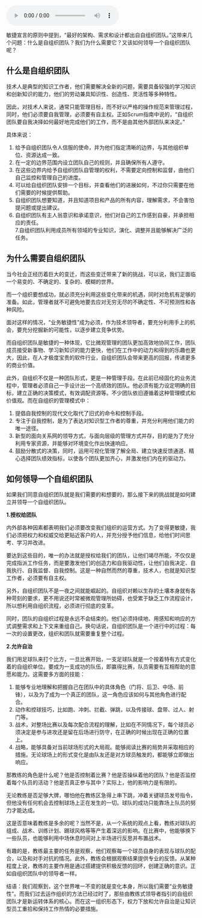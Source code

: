 <audio title="第68讲 _ 如何打造一个自组织团队？" src="https://static001.geekbang.org/resource/audio/0a/9c/0a89affde36305ad3b2a737d5d6ffc9c.mp3" controls="controls"></audio> 
<p>敏捷宣言的原则中提到，“最好的架构、需求和设计都出自自组织团队。”这带来几个问题：什么是自组织团队？我们为什么需要它？又该如何领导一个自组织团队呢？</p><h2>什么是自组织团队</h2><p>技术人是典型的知识工作者，他们需要解决全新的问题，需要具备较强的学习知识和创新知识的能力，他们的劳动兼具知识性、创造性、灵活性等多种特性。</p><p>因此，对技术人来说，通常只能管理目标，而不好以严格的操作规范来管理过程，同时，他们必须要自我管理，必须要有自主权。正如Scrum指南中说的，“自组织团队要自我决择如何最好地完成他们的工作，而不是由其他外部团队来决定。”</p><p>具体来说：</p><ol>
<li>给予自组织团队令人信服的使命，并为他们指定清晰的边界，与其他组织单位、资源达成一致。</li>
<li>在一定的边界范围内设立团队自己的规则，并且确保所有人遵守。</li>
<li>在这些边界内给予自组织团队自管理的权利，不需要定向控制和监督，由他们自己监控和管理自己的进度。</li>
<li>可以给自组织团队安排一个目标，并查看他们的进展如何，不过你只需要在他们需要的时候提供帮助。</li>
<li>自组织团队想要知道，并且知道项目和产品的所有内容，理解需求，不会害怕提问题或提出建议。</li>
<li>自组织团队有主人翁意识和承诺意识，他们对自己的工作感到自豪，并承担相应的责任。<br>
7.自组织团队利用成员所有领域的专业知识，演化、调整并且能够解决广泛的任务。</li>
</ol><!-- [[[read_end]]] --><h2>为什么需要自组织团队</h2><p>当今社会正经历着巨大的变迁，而这些变迁带来了新的挑战，可以说，我们正面临一个易变的、不确定的、复杂的、模糊的世界。</p><p>而一个组织要想成功，就必须充分利用这些变化带来的机遇，同时对危机有足够的准备。如此，管理者就不可避免地要去应对无穷无尽的不确定性、不可预测性和各种风险。</p><p>面对这样的情况，“业务敏捷性”成为必须，作为技术领导者，要充分利用手上的机会，要充分挖掘新的可能性，以逐步建立竞争优势。</p><p>而自组织团队是敏捷的一种体现，它比微观管理的团队更加高效地协同工作，团队成员接受新事物、学习新知识的能力更快，他们在工作中的动力和得到的乐趣也更大，因此，在人才极度宝贵的软件行业，自组织团队会带来更高的回报，传递更多的商业价值。</p><p>此外，自组织不仅是一种团队形式，更是一种管理手段。在此前已经固化的业务流程中，管理者必须自己一手设计出一个高绩效的团队。他必须有能力设定明确的目标，建立正确的决策模式，有效调配资源等。不少团队依旧遵循着这种管理模式和价值观。而在自组织的管理模式中：</p><ol>
<li>提倡自我控制的现代文化取代了旧式的命令和控制手段。</li>
<li>专注于自我控制，是为了表达对知识型工作者的尊重，并充分利用他们能力的唯一途径。</li>
<li>新型的面向关系网的领导方式，与面向层级的管理方式并存，目的是为了充分利用专家资源，并能够对环境变化作出快速响应。</li>
<li>鼓励分散式的决策，同时，运用可视化管理了解全局、建立快速反馈通道、精心选择团队绩效指标，以使各个团队更加齐心，并激发他们内在的驱动力。</li>
</ol><h2>如何领导一个自组织团队</h2><p>如果我们同意自组织团队就是我们需要的和想要的，那么接下来的挑战就是如何建立并领导一个自组织团队。</p><p><strong>1.授权给团队</strong></p><p>内外部各种因素都表明我们必须要改变我们组织的运营方式。为了变得更敏捷，我们必须把权力和权威交给更贴近客户的人，并充分授予他们信息，给他们时间思考、学习并改进。</p><p>要达到这些目的，唯一的办法就是授权给我们的团队，让他们竭尽所能，不仅仅是完成指派工作任务，而是要激发他们的创造力和自我驱动性，让他们自我决定、自我执行、自我监督、自我控制。这是一种自然而然的尊重，技术人，也就是知识型工作者，必须要有自主权。</p><p>另外，自组织团队不是一夜之间就能崛起的。自组织对赖以生存的土壤本身就有各种苛刻的要求，更不用说还时常被微观管理所妨碍，也受累于缺乏工作流程设计，所以想利用自组织流程，必须进行彻底的变革。</p><p>同时，团队的自组织过程是永远不会结束的。他们必须持续地、用感知和响应的方式调整需求和上下文来重组自己。换句话说，自组织团队是一个进行中的过程：每一次的设置更改，组织和团队就需要重复整个过程。</p><p><strong>2.允许自治</strong></p><p>我们用足球队来打个比方，一旦比赛开始，一支足球队就是一个按着特有方式变化着的自组织单位。要成为一支成功的队伍，即赢得比赛，队员需要有互相帮助的意愿和能力。这需要多方面的技能：</p><ol>
<li>能够专业地理解和把握自己在团队中的具体角色（门将、后卫、中场、前锋），以及为了成为一个真正的团队，这一角色应该如何与其他角色进行配合。</li>
<li>动作和控球技巧，比如跑、冲刺、拦截、弹跳，以及传接球、盘带、过人、射门等。</li>
<li>战术，对整场比赛以及每次配合流程的理解，比如在不同情况下，每个球员必须决定是参与进攻还是留在后场进行防守，在正确的时候出现在正确的位置上。</li>
<li>战略，能够具备对当前球场形式的大局观。能够阅读比赛的局势并采取相应的措施。无论球场上的形式变化是由队友还是对方球员触发的，都能够立即做出响应。</li>
</ol><p>那教练的角色是什么呢？他是否控制着比赛？他是否操纵着他的团队？他是否监控着每个队员的活动？他是否真正参与其中？实际上，他的影响力是有限的。</p><p>无论教练是否足够大牌，哪怕他在教练区急得上串下跳，冲着关键球员发号指令，但他没有任何机会去控制球场上正在发生的一切。球队的成功只能靠场上队员的努力才能达成。</p><p>这是否意味着教练是多余的呢？当然不是，从一个系统的观点上看，教练对球队的组成、战术、训练计划、踢球风格等等产生着深远的影响。在比赛中，他能够换下一些队员，也能够利用中场休息时间对上半场进行反思并布置战术。</p><p>有趣的是，教练最主要的任务是观察，他们观察每一个球员自身的表现与球队的配合，以及和对手对抗的情况。此外，教练会根据观察结果提供专业的反馈。从某种程度上说，教练的主要作用是通过搭建提供积极反馈的回环，创建正确的意识。正如自组织团队中的领导者一样。</p><p>结语：我们观察到，这个世界唯一不变的就是变化本身，所以我们需要“业务敏捷性”。而我们过去运作组织的方法已经过时了，那些由教练式领导者指引的自组织团队才是新运转体系的核心。而在这一组织形态下，权力下放和允许自治是让知识型员工重拾和保持工作热情的必要措施。</p><p></p>